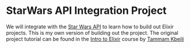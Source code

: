 # StarWars API Integration Project

We will integrate with the [Star Wars API](https://swapi.dev/) to learn how to build out Elixir projects. This is my own version of building out the project. The original project tutorial can be found in the [Intro to Elixir](https://www.codecast.io/series/58-intro-to-elixir) course by [Tammam Kbeili](https://www.codecast.io/users/tam)
